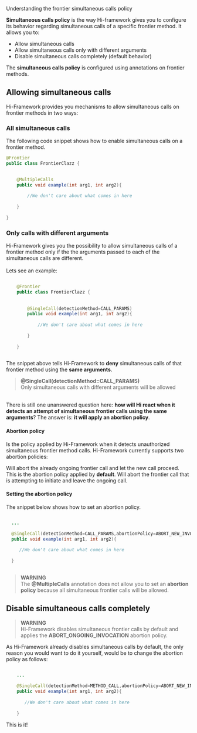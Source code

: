 <!--Topic description-->
<description>Understanding the frontier simultaneous calls policy</description>


__Simultaneous calls policy__ is the way Hi-framework gives you to configure its behavior regarding simultaneous calls of a specific frontier method.
It allows you to:<br>
* Allow simultaneous calls
* Allow simultaneous calls only with different arguments
* Disable simultaneous calls completely (default behavior)

The __simultaneous calls policy__ is configured using annotations on frontier methods.

## Allowing simultaneous calls
Hi-Framework provides you mechanisms to allow simultaneous calls on frontier methods in two ways:

### All simultaneous calls
The following code snippet shows how to enable simultaneous calls on a frontier method.

```java
@Frontier
public class FrontierClazz {

    
    @MultipleCalls
    public void example(int arg1, int arg2){
    
        //We don't care about what comes in here
    
    }
    
}
```

### Only calls with different arguments
Hi-Framework gives you the possibility to allow simultaneous calls of a frontier method only if the the arguments passed to each of the simultaneous calls are different.<br><br>
Lets see an example:

```java

    @Frontier
    public class FrontierClazz {
    
        
        @SingleCall(detectionMethod=CALL_PARAMS)
        public void example(int arg1, int arg2){
        
            //We don't care about what comes in here
        
        }
        
    }
    
```

The snippet above tells Hi-Framework to __deny__ simultaneous calls of that frontier method using the __same arguments__. 

> **@SingleCall(detectionMethod=CALL_PARAMS)**<br> Only simultaneous calls with different arguments will be allowed

<br>There is still one unanswered question here: __how will Hi react when it detects an attempt of simultaneous frontier calls using the same arguments__? The answer is: __it will apply an abortion policy__.

#### Abortion policy
Is the policy applied by Hi-Framework when it detects unauthorized simultaneous frontier method calls. Hi-Framework currently supports
two abortion policies:

<info-block title="ABORT_ONGOING_INVOCATION">
    Will abort the already ongoing frontier call and let the new call proceed. This is the abortion policy applied by <b>default</b>.
</info-block>

<info-block title="ABORT_NEW_INVOCATION">
    Will abort the frontier call that is attempting to initiate and leave the ongoing call.
</info-block>

#### Setting the abortion policy
The snippet below shows how to set an abortion policy.


```java

  ...

  @SingleCall(detectionMethod=CALL_PARAMS,abortionPolicy=ABORT_NEW_INVOCATION)
  public void example(int arg1, int arg2){
            
     //We don't care about what comes in here
            
  }
    
```

> **WARNING**<br> The __@MultipleCalls__ annotation does not allow you to set an __abortion policy__ because all simultaneous frontier calls will be allowed.


## Disable simultaneous calls completely

> **WARNING**<br> Hi-Framework disables simultaneous frontier calls by default and applies the __ABORT_ONGOING_INVOCATION__ abortion policy.

As Hi-Framework already disables simultaneous calls by default, the only reason you would want to do it yourself, would be to change the abortion policy
as follows:

```java

    ...
    
    @SingleCall(detectionMethod=METHOD_CALL,abortionPolicy=ABORT_NEW_INVOCATION)
    public void example(int arg1, int arg2){
              
       //We don't care about what comes in here
              
    }   

```

This is it!

